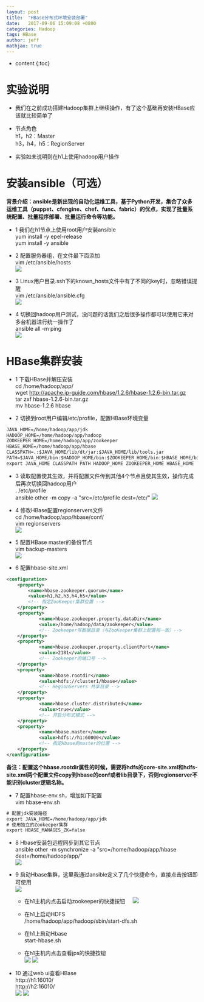 ```yaml
---
layout: post
title:  "HBase分布式环境安装部署"
date:   2017-09-06 15:09:08 +0800
categories: Hadoop
tags: HBase
author: jeff
mathjax: true
---
```


* content
{:toc}


# 实验说明
* 我们在之前成功搭建Hadoop集群上继续操作，有了这个基础再安装HBase应该就比较简单了

* 节点角色<br>
    h1，h2：Master    
    h3，h4，h5：RegionServer
    
* 实验如未说明则在h1上使用hadoop用户操作

# 安装ansible（可选）
**背景介绍：ansible是新出现的自动化运维工具，基于Python开发，集合了众多运维工具（puppet、cfengine、chef、func、fabric）的优点，实现了批量系统配置、批量程序部署、批量运行命令等功能。**
* 1 我们在h1节点上使用root用户安装ansible    
    yum install -y epel-release<br>
    yum install -y ansible
    
* 2 配置服务器组，在文件最下面添加<br>
    vim /etc/ansible/hosts    
    ![](http://ov7z79pcc.bkt.clouddn.com/15047840690541.jpg)
    
* 3 Linux用户目录.ssh下的known_hosts文件中有了不同的key时，忽略错误提醒    
    vim /etc/ansible/ansible.cfg    
    ![](http://ov7z79pcc.bkt.clouddn.com/15047942950128.jpg)
    
* 4 切换回hadoop用户测试，没问题的话我们之后很多操作都可以使用它来对多台机器进行统一操作了    
    ansible all -m ping    
    ![](http://ov7z79pcc.bkt.clouddn.com/15047843429405.jpg)
    
# HBase集群安装
* 1 下载HBase并解压安装    
    cd /home/hadoop/app/<br>
    wget http://apache.ip-guide.com/hbase/1.2.6/hbase-1.2.6-bin.tar.gz    
    tar zxf hbase-1.2.6-bin.tar.gz    
    mv hbase-1.2.6 hbase
    
* 2 切换到root用户编辑/etc/profile，配置HBase环境变量    
    
```xml
JAVA_HOME=/home/hadoop/app/jdk
HADOOP_HOME=/home/hadoop/app/hadoop
ZOOKEEPER_HOME=/home/hadoop/app/zookeeper
HBASE_HOME=/home/hadoop/app/hbase
CLASSPATH=.:$JAVA_HOME/lib/dt/jar:$JAVA_HOME/lib/tools.jar
PATH=$JAVA_HOME/bin:$HADOOP_HOME/bin:$ZOOKEEPER_HOME/bin:$HBASE_HOME/bin:$PATH
export JAVA_HOME CLASSPATH PATH HADOOP_HOME ZOOKEEPER_HOME HBASE_HOME
```

* 3 读取配置使其生效，并将配置文件传到其他4个节点且使其生效，操作完成后再次切换回hadoop用户    
    . /etc/profile    
    ansible other -m copy -a "src=/etc/profile dest=/etc/"
    ![](http://ov7z79pcc.bkt.clouddn.com/15047846941434.jpg)

* 4 修改HBase配置regionservers文件    
    cd /home/hadoop/app/hbase/conf/    
    vim regionservers    
    ![](http://ov7z79pcc.bkt.clouddn.com/15046839563708.jpg)

* 5 配置HBase master的备份节点    
    vim backup-masters    
    ![](http://ov7z79pcc.bkt.clouddn.com/15046840466772.jpg)

* 6 配置hbase-site.xml    
    
```xml
<configuration>
	<property>
        <name>hbase.zookeeper.quorum</name>
        <value>h1,h2,h3,h4,h5</value>
        <!-- 指定ZooKeeper集群位置 -->
    </property>
    <property>
            <name>hbase.zookeeper.property.dataDir</name>
            <value>/home/hadoop/data/zookeeper</value>
            <!-- Zookeeper写数据目录（与ZooKeeper集群上配置相一致）-->
    </property>
    <property>
            <name>hbase.zookeeper.property.clientPort</name>
            <value>2181</value>
            <!-- Zookeeper的端口号 -->
    </property>
	<property>
            <name>hbase.rootdir</name>
            <value>hdfs://cluster1/hbase</value>
            <!-- RegionServers 共享目录 -->
    </property>
    <property>
            <name>hbase.cluster.distributed</name>
            <value>true</value>
            <!-- 开启分布式模式 -->
    </property>
    <property>
            <name>hbase.master</name>
            <value>hdfs://h1:60000</value>
            <!-- 指定Hbase的master的位置 -->
    </property>
</configuration>
```    
**备注：配置这个hbase.rootdir属性的时候，需要将hdfs的core-site.xml和hdfs-site.xml两个配置文件copy到hbase的conf或者lib目录下，否则regionserver不能识别cluster逻辑名称。**

* 7 配置hbase-env.sh，增加如下配置<br>
    vim hbase-env.sh    
    
```xml
# 配置jdk安装路径
export JAVA_HOME=/home/hadoop/app/jdk
# 使用独立的Zookeeper集群
export HBASE_MANAGES_ZK=false
```

* 8 Hbase安装包远程同步到其它节点    
    ansible other -m synchronize -a "src=/home/hadoop/app/hbase dest=/home/hadoop/app/"    
    ![](http://ov7z79pcc.bkt.clouddn.com/15047933674608.jpg)    
    
* 9 启动Hbase集群，这里我通过ansible定义了几个快捷命令，直接点击按钮即可使用    
    ![](http://ov7z79pcc.bkt.clouddn.com/15047935025796.jpg)
    
    * 在h1主机内点击启动zookeeper的快捷按钮
        ![](http://ov7z79pcc.bkt.clouddn.com/15047935851560.jpg)
    
    * 在h1上启动HDFS    
        /home/hadoop/app/hadoop/sbin/start-dfs.sh
    
    * 在h1上启动Hbase    
        start-hbase.sh
        
    * 在h1主机内点击查看jps的快捷按钮    
        ![](http://ov7z79pcc.bkt.clouddn.com/15047938434819.jpg)
        ![](http://ov7z79pcc.bkt.clouddn.com/15047938624470.jpg)

* 10 通过web ui查看HBase    
    http://h1:16010/    
    http://h2:16010/    
    ![](http://ov7z79pcc.bkt.clouddn.com/15046947775496.jpg)
    ![](http://ov7z79pcc.bkt.clouddn.com/15046947961620.jpg)


